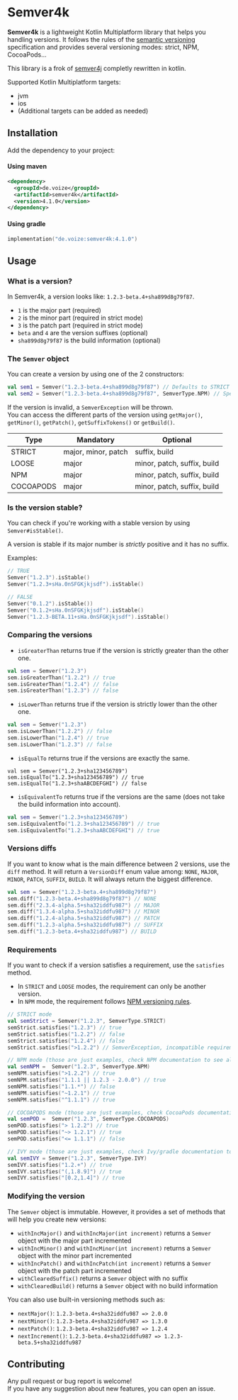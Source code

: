 # Semver4k

**Semver4k** is a lightweight Kotlin Multiplatform library that helps you handling versions. It follows the rules of the [semantic versioning](http://semver.org) specification and provides several versioning modes: strict, NPM, CocoaPods...

This library is a frok of [semver4j](https://github.com/vdurmont/semver4j) completly rewritten in kotlin.

Supported Kotlin Multiplatform targets:
* jvm
* ios
* (Additional targets can be added as needed)

## Installation

Add the dependency to your project:

#### Using maven

```xml
<dependency>
  <groupId>de.voize</groupId>
  <artifactId>semver4k</artifactId>
  <version>4.1.0</version>
</dependency>
```

#### Using gradle

```kotlin
implementation("de.voize:semver4k:4.1.0")
```

## Usage

### What is a version?

In Semver4k, a version looks like: `1.2.3-beta.4+sha899d8g79f87`.

- `1` is the major part (required)
- `2` is the minor part (required in strict mode)
- `3` is the patch part (required in strict mode)
- `beta` and `4` are the version suffixes (optional)
- `sha899d8g79f87` is the build information (optional)

### The `Semver` object

You can create a version by using one of the 2 constructors:

```kotlin
val sem1 = Semver("1.2.3-beta.4+sha899d8g79f87") // Defaults to STRICT mode
val sem2 = Semver("1.2.3-beta.4+sha899d8g79f87", SemverType.NPM) // Specify the mode
```

If the version is invalid, a `SemverException` will be thrown.  
You can access the different parts of the version using `getMajor()`, `getMinor()`, `getPatch()`, `getSuffixTokens()` or `getBuild()`.

| Type      | Mandatory           | Optional                    |
| --------- | ------------------- | --------------------------- |
| STRICT    | major, minor, patch | suffix, build               |
| LOOSE     | major               | minor, patch, suffix, build |
| NPM       | major               | minor, patch, suffix, build |
| COCOAPODS | major               | minor, patch, suffix, build |

### Is the version stable?

You can check if you're working with a stable version by using `Semver#isStable()`.

A version is stable if its major number is _strictly_ positive and it has no suffix.

Examples:

```kotlin
// TRUE
Semver("1.2.3").isStable()
Semver("1.2.3+sHa.0nSFGKjkjsdf").isStable()

// FALSE
Semver("0.1.2").isStable())
Semver("0.1.2+sHa.0nSFGKjkjsdf").isStable()
Semver("1.2.3-BETA.11+sHa.0nSFGKjkjsdf").isStable()
```

### Comparing the versions

- `isGreaterThan` returns true if the version is strictly greater than the other one.

```kotlin
val sem = Semver("1.2.3")
sem.isGreaterThan("1.2.2") // true
sem.isGreaterThan("1.2.4") // false
sem.isGreaterThan("1.2.3") // false
```

- `isLowerThan` returns true if the version is strictly lower than the other one.

```kotlin
val sem = Semver("1.2.3")
sem.isLowerThan("1.2.2") // false
sem.isLowerThan("1.2.4") // true
sem.isLowerThan("1.2.3") // false
```

- `isEqualTo` returns true if the versions are exactly the same.

```kotin
val sem = Semver("1.2.3+sha123456789")
sem.isEqualTo("1.2.3+sha123456789") // true
sem.isEqualTo("1.2.3+shaABCDEFGHI") // false
```

- `isEquivalentTo` returns true if the versions are the same (does not take the build information into account).

```kotlin
val sem = Semver("1.2.3+sha123456789")
sem.isEquivalentTo("1.2.3+sha123456789") // true
sem.isEquivalentTo("1.2.3+shaABCDEFGHI") // true
```

### Versions diffs

If you want to know what is the main difference between 2 versions, use the `diff` method. It will return a `VersionDiff` enum value among: `NONE`, `MAJOR`, `MINOR`, `PATCH`, `SUFFIX`, `BUILD`. It will always return the biggest difference.

```kotlin
val sem = Semver("1.2.3-beta.4+sha899d8g79f87")
sem.diff("1.2.3-beta.4+sha899d8g79f87") // NONE
sem.diff("2.3.4-alpha.5+sha32iddfu987") // MAJOR
sem.diff("1.3.4-alpha.5+sha32iddfu987") // MINOR
sem.diff("1.2.4-alpha.5+sha32iddfu987") // PATCH
sem.diff("1.2.3-alpha.5+sha32iddfu987") // SUFFIX
sem.diff("1.2.3-beta.4+sha32iddfu987") // BUILD
```

### Requirements

If you want to check if a version satisfies a requirement, use the `satisfies` method.

- In `STRICT` and `LOOSE` modes, the requirement can only be another version.
- In `NPM` mode, the requirement follows [NPM versioning rules](https://github.com/npm/node-semver).

```kotlin
// STRICT mode
val semStrict = Semver("1.2.3", SemverType.STRICT)
semStrict.satisfies("1.2.3") // true
semStrict.satisfies("1.2.2") // false
semStrict.satisfies("1.2.4") // false
semStrict.satisfies(">1.2.2") // SemverException, incompatible requirement for a STRICT mode

// NPM mode (those are just examples, check NPM documentation to see all the cases)
val semNPM =  Semver("1.2.3", SemverType.NPM)
semNPM.satisfies(">1.2.2") // true
semNPM.satisfies("1.1.1 || 1.2.3 - 2.0.0") // true
semNPM.satisfies("1.1.*") // false
semNPM.satisfies("~1.2.1") // true
semNPM.satisfies("^1.1.1") // true

// COCOAPODS mode (those are just examples, check CocoaPods documentation to see all the cases)
val semPOD =  Semver("1.2.3", SemverType.COCOAPODS)
semPOD.satisfies("> 1.2.2") // true
semPOD.satisfies("~> 1.2.1") // true
semPOD.satisfies("<= 1.1.1") // false

// IVY mode (those are just examples, check Ivy/gradle documentation to see all the cases)
val semIVY = Semver("1.2.3", SemverType.IVY)
semIVY.satisfies("1.2.+") // true
semIVY.satisfies("(,1.8.9]") // true
semIVY.satisfies("[0.2,1.4]") // true
```

### Modifying the version

The `Semver` object is immutable. However, it provides a set of methods that will help you create new versions:

- `withIncMajor()` and `withIncMajor(int increment)` returns a `Semver` object with the major part incremented
- `withIncMinor()` and `withIncMinor(int increment)` returns a `Semver` object with the minor part incremented
- `withIncPatch()` and `withIncPatch(int increment)` returns a `Semver` object with the patch part incremented
- `withClearedSuffix()` returns a `Semver` object with no suffix
- `withClearedBuild()` returns a `Semver` object with no build information

You can also use built-in versioning methods such as:

- `nextMajor()`: `1.2.3-beta.4+sha32iddfu987 => 2.0.0`
- `nextMinor()`: `1.2.3-beta.4+sha32iddfu987 => 1.3.0`
- `nextPatch()`: `1.2.3-beta.4+sha32iddfu987 => 1.2.4`
- `nextIncrement()`: `1.2.3-beta.4+sha32iddfu987 => 1.2.3-beta.5+sha32iddfu987`

## Contributing

Any pull request or bug report is welcome!  
If you have any suggestion about new features, you can open an issue.
